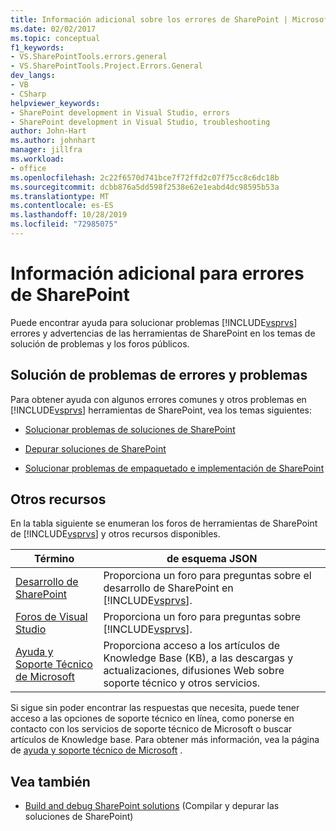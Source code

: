 ```yaml
---
title: Información adicional sobre los errores de SharePoint | Microsoft Docs
ms.date: 02/02/2017
ms.topic: conceptual
f1_keywords:
- VS.SharePointTools.errors.general
- VS.SharePointTools.Project.Errors.General
dev_langs:
- VB
- CSharp
helpviewer_keywords:
- SharePoint development in Visual Studio, errors
- SharePoint development in Visual Studio, troubleshooting
author: John-Hart
ms.author: johnhart
manager: jillfra
ms.workload:
- office
ms.openlocfilehash: 2c22f6570d741bce7f72ffd2c07f75cc8c6dc18b
ms.sourcegitcommit: dcbb876a5dd598f2538e62e1eabd4dc98595b53a
ms.translationtype: MT
ms.contentlocale: es-ES
ms.lasthandoff: 10/28/2019
ms.locfileid: "72985075"
---
```

# <a name="additional-information-for-sharepoint-errors"></a>Información adicional para errores de SharePoint
  Puede encontrar ayuda para solucionar problemas [!INCLUDE[vsprvs](../sharepoint/includes/vsprvs-md.md)] errores y advertencias de las herramientas de SharePoint en los temas de solución de problemas y los foros públicos.

## <a name="troubleshoot-errors-and-issues"></a>Solución de problemas de errores y problemas
 Para obtener ayuda con algunos errores comunes y otros problemas en [!INCLUDE[vsprvs](../sharepoint/includes/vsprvs-md.md)] herramientas de SharePoint, vea los temas siguientes:

- [Solucionar problemas de soluciones de SharePoint](../sharepoint/troubleshooting-sharepoint-solutions.md)

- [Depurar soluciones de SharePoint](../sharepoint/debugging-sharepoint-solutions.md)

- [Solucionar problemas de empaquetado e implementación de SharePoint](../sharepoint/troubleshooting-sharepoint-packaging-and-deployment.md)

## <a name="other-resources"></a>Otros recursos
 En la tabla siguiente se enumeran los foros de herramientas de SharePoint de [!INCLUDE[vsprvs](../sharepoint/includes/vsprvs-md.md)] y otros recursos disponibles.

|Término|de esquema JSON|
|----------|----------------|
|[Desarrollo de SharePoint](https://social.msdn.microsoft.com/Forums/office/home?forum=sharepointdevelopmentprevious)|Proporciona un foro para preguntas sobre el desarrollo de SharePoint en [!INCLUDE[vsprvs](../sharepoint/includes/vsprvs-md.md)].|
|[Foros de Visual Studio](https://social.msdn.microsoft.com/Forums/vstudio/home?category=visualstudio)|Proporciona un foro para preguntas sobre [!INCLUDE[vsprvs](../sharepoint/includes/vsprvs-md.md)].|
|[Ayuda y Soporte Técnico de Microsoft](https://support.microsoft.com/)|Proporciona acceso a los artículos de Knowledge Base (KB), a las descargas y actualizaciones, difusiones Web sobre soporte técnico y otros servicios.|

 Si sigue sin poder encontrar las respuestas que necesita, puede tener acceso a las opciones de soporte técnico en línea, como ponerse en contacto con los servicios de soporte técnico de Microsoft o buscar artículos de Knowledge base. Para obtener más información, vea la página de [ayuda y soporte técnico de Microsoft](https://support.microsoft.com/) .

## <a name="see-also"></a>Vea también
- [Build and debug SharePoint solutions](../sharepoint/building-and-debugging-sharepoint-solutions.md) (Compilar y depurar las soluciones de SharePoint)

